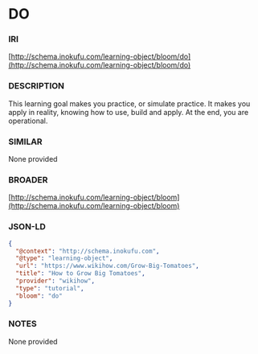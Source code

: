 # DO

### IRI
[http://schema.inokufu.com/learning-object/bloom/do](http://schema.inokufu.com/learning-object/bloom/do)

### DESCRIPTION
This learning goal makes you practice, or simulate practice. It makes you apply in reality, knowing how to use, build and apply. At the end, you are operational.

### SIMILAR
None provided

### BROADER
[http://schema.inokufu.com/learning-object/bloom](http://schema.inokufu.com/learning-object/bloom)

### JSON-LD
```json
{
  "@context": "http://schema.inokufu.com",
  "@type": "learning-object",
  "url": "https://www.wikihow.com/Grow-Big-Tomatoes",
  "title": "How to Grow Big Tomatoes",
  "provider": "wikihow",
  "type": "tutorial",
  "bloom": "do"
}
```

### NOTES
None provided
